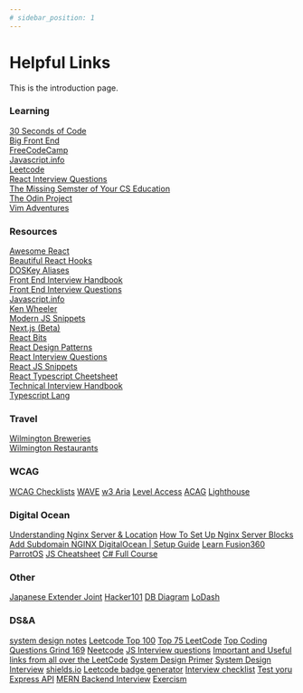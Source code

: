 ```yaml
---
# sidebar_position: 1
---
```


# Helpful Links

This is the introduction page.


### Learning
[30 Seconds of Code](https://www.30secondsofcode.org/)\
[Big Front End](https://bigfrontend.dev/)\
[FreeCodeCamp](https://www.freecodecamp.org/learn/)\
[Javascript.info](https://javascript.info/)\
[Leetcode](https://leetcode.com/)\
[React Interview Questions](https://github.com/sudheerj/reactjs-interview-questions)\
[The Missing Semster of Your CS Education](https://missing.csail.mit.edu/)\
[The Odin Project](https://www.theodinproject.com/)\
[Vim Adventures](https://vim-adventures.com/)

### Resources
[Awesome React](https://github.com/enaqx/awesome-react)\
[Beautiful React Hooks](https://github.com/enaqx/awesome-react)\
[DOSKey Aliases](https://4sysops.com/archives/using-doskey-aliases/)\
[Front End Interview Handbook](https://www.frontendinterviewhandbook.com/introduction)\
[Front End Interview Questions](https://github.com/h5bp/Front-end-Developer-Interview-Questions)\
[Javascript.info](https://javascript.info/)\
[Ken Wheeler](https://kenwheeler.github.io/)\
[Modern JS Snippets](https://github.com/tunnckoCore/modern-javascript-snippets)\
[Next.js (Beta)](https://beta.nextjs.org/docs/getting-started)\
[React Bits](https://github.com/vasanthk/react-bits)\
[React Design Patterns](https://github.com/krasimir/react-in-patterns)\
[React Interview Questions](https://github.com/sudheerj/reactjs-interview-questions)\
[React JS Snippets](https://github.com/ults-io/vscode-react-javascript-snippets/blob/master/docs/Snippets.md)\
[React Typescript Cheetsheet](https://react-typescript-cheatsheet.netlify.app/docs/basic/setup)\
[Technical Interview Handbook](https://www.techinterviewhandbook.org/)\
[Typescript Lang](https://www.typescriptlang.org/)

### Travel
[Wilmington Breweries](https://www.wilmingtonandbeaches.com/restaurants/drinks/wilmington-ale-trail/)\
[Wilmington Restaurants](https://portcityfoodie.com/restaurants-wilmington-nc/regional-nc-restaurants-wilmington-nc/)

### WCAG
[WCAG Checklists](https://www.wuhcag.com/wcag-checklist/)
[WAVE](https://chromewebstore.google.com/detail/wave-evaluation-tool/jbbplnpkjmmeebjpijfedlgcdilocofh?hl=en-US&pli=1)
[w3 Aria](https://www.w3.org/WAI/ARIA/apg/#abstract)
[Level Access](https://www.levelaccess.com/blog/challenges-mega-menus-standard-menus-make-accessible/)
[ACAG](https://www.w3.org/TR/WCAG21/#animation-from-interactions)
[Lighthouse](https://chromewebstore.google.com/detail/lighthouse/blipmdconlkpinefehnmjammfjpmpbjk?hl=en)

### Digital Ocean
[Understanding Nginx Server & Location](https://www.digitalocean.com/community/tutorials/understanding-nginx-server-and-location-block-selection-algorithms)
[How To Set Up Nginx Server Blocks](https://www.digitalocean.com/community/tutorials/how-to-set-up-nginx-server-blocks-virtual-hosts-on-ubuntu-16-04)
[Add Subdomain NGINX DigitalOcean | Setup Guide](https://bobcares.com/blog/add-subdomain-nginx-digitalocean/)
[Learn Fusion360](https://www.youtube.com/watch?v=d3qGQ2utl2A)
[ParrotOS](https://parrotsec.org/docs/virtualization/install-parrot-on-virtualbox/)
[JS Cheatsheet](https://hackr.io/blog/javascript-cheat-sheet)
[C# Full Course](https://www.youtube.com/watch?v=M5ugY7fWydE)

### Other
[Japanese Extender Joint](https://www.youtube.com/watch?app=desktop&v=O8R35C4scGo&themeRefresh=1)
[Hacker101](https://www.classcentral.com/classroom/youtube-hacker101-102401/62fc31732fc4e)
[DB Diagram](https://dbdiagram.io/d/Meal-Planner-649049b002bd1c4a5eb621f7)
[LoDash](https://lodash.com/)

### DS&A
[system design notes](https://docs.google.com/document/d/1ZD3bRoLixYMAIjquAUPnpU8Flv9kElpvIArrDeID3Dg/edit?pli=1#heading=h.fxs7qe4ktqkj)
[Leetcode Top 100](https://leetcode.com/problem-list/top-100-liked-questions/)
[Top 75 LeetCode](https://www.teamblind.com/post/New-Year-Gift---Curated-List-of-Top-75-LeetCode-Questions-to-Save-Your-Time-OaM1orEU)
[Top Coding Questions ](https://medium.datadriveninvestor.com/curated-list-the-top-most-frequently-asked-coding-questions-you-should-practice-3f8b5ec42ca0)
[Grind 169](https://www.techinterviewhandbook.org/grind75?difficulty=Easy&difficulty=Medium&difficulty=Hard&hours=8&weeks=19&grouping=topics)
[Neetcode](https://neetcode.io/)
[JS Interview questions](https://github.com/sudheerj/javascript-interview-questions)
[Important and Useful links from all over the LeetCode](https://leetcode.com/discuss/general-discussion/665604/important-and-useful-links-from-all-over-the-leetcode)
[System Design Primer](https://github.com/donnemartin/system-design-primer)
[System Design Interview](https://github.com/jguamie/system-design)
[shields.io](https://shields.io/)
[Leetcode badge generator](https://leetcode-badge.vercel.app/)
[Interview checklist](https://www.freecodecamp.org/news/javascript-interview-prep-cheatsheet/)
[Test yoru Express API](https://rahmanfadhil.com/test-express-with-supertest/)
[MERN Backend Interview](https://medium.com/@imranyounaskaa123/node-js-interview-questions-5aa86cda8c3f)
[Exercism](https://exercism.org/tracks/javascript/exercises)
